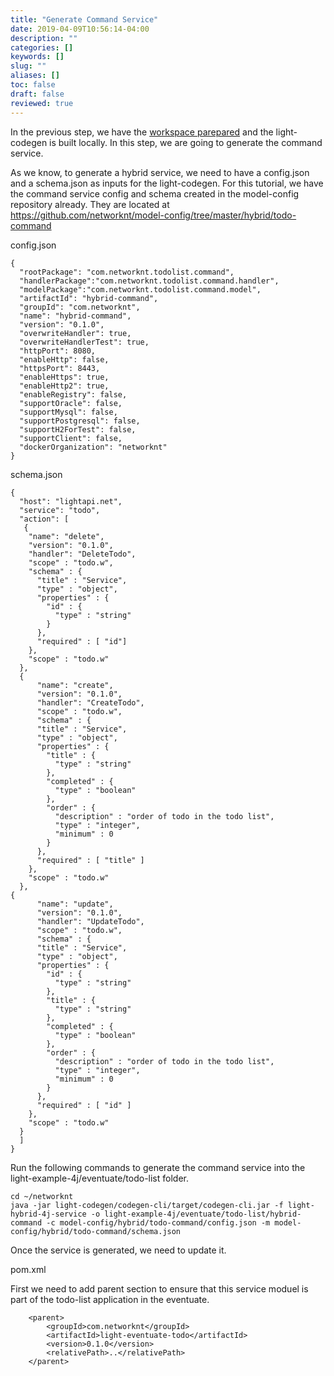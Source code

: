 ```yaml
---
title: "Generate Command Service"
date: 2019-04-09T10:56:14-04:00
description: ""
categories: []
keywords: []
slug: ""
aliases: []
toc: false
draft: false
reviewed: true
---
```


In the previous step, we have the [workspace parepared][] and the light-codegen is built locally. In this step, we are going to generate the command service.

As we know, to generate a hybrid service, we need to have a config.json and a schema.json as inputs for the light-codegen. For this tutorial, we have the command service config and schema created in the model-config repository already. They are located at https://github.com/networknt/model-config/tree/master/hybrid/todo-command

config.json

```
{
  "rootPackage": "com.networknt.todolist.command",
  "handlerPackage":"com.networknt.todolist.command.handler",
  "modelPackage":"com.networknt.todolist.command.model",
  "artifactId": "hybrid-command",
  "groupId": "com.networknt",
  "name": "hybrid-command",
  "version": "0.1.0",
  "overwriteHandler": true,
  "overwriteHandlerTest": true,
  "httpPort": 8080,
  "enableHttp": false,
  "httpsPort": 8443,
  "enableHttps": true,
  "enableHttp2": true,
  "enableRegistry": false,
  "supportOracle": false,
  "supportMysql": false,
  "supportPostgresql": false,
  "supportH2ForTest": false,
  "supportClient": false,
  "dockerOrganization": "networknt"
}
```

schema.json

```
{
  "host": "lightapi.net",
  "service": "todo",
  "action": [
   {
    "name": "delete",
    "version": "0.1.0",
    "handler": "DeleteTodo",
    "scope" : "todo.w",    
    "schema" : {
      "title" : "Service",
      "type" : "object",
      "properties" : {
        "id" : {
          "type" : "string"
        }
      },
      "required" : [ "id"]
    },
    "scope" : "todo.w"
  },
  {
      "name": "create",
      "version": "0.1.0",
      "handler": "CreateTodo",
      "scope" : "todo.w",
      "schema" : {
      "title" : "Service",
      "type" : "object",
      "properties" : {
        "title" : {
          "type" : "string"
        },
        "completed" : {
          "type" : "boolean"
        },
        "order" : {
          "description" : "order of todo in the todo list",
          "type" : "integer",
          "minimum" : 0
        }
      },
      "required" : [ "title" ]
    },
    "scope" : "todo.w"
  },
{
      "name": "update",
      "version": "0.1.0",
      "handler": "UpdateTodo",
      "scope" : "todo.w",
      "schema" : {
      "title" : "Service",
      "type" : "object",
      "properties" : {
        "id" : {
          "type" : "string"
        },
        "title" : {
          "type" : "string"
        },
        "completed" : {
          "type" : "boolean"
        },
        "order" : {
          "description" : "order of todo in the todo list",
          "type" : "integer",
          "minimum" : 0
        }
      },
      "required" : [ "id" ]
    },
    "scope" : "todo.w"
  }
  ]
}

```

Run the following commands to generate the command service into the light-example-4j/eventuate/todo-list folder. 

```
cd ~/networknt
java -jar light-codegen/codegen-cli/target/codegen-cli.jar -f light-hybrid-4j-service -o light-example-4j/eventuate/todo-list/hybrid-command -c model-config/hybrid/todo-command/config.json -m model-config/hybrid/todo-command/schema.json
```

Once the service is generated, we need to update it. 

pom.xml

First we need to add parent section to ensure that this service moduel is part of the todo-list application in the eventuate. 

```
    <parent>
        <groupId>com.networknt</groupId>
        <artifactId>light-eventuate-todo</artifactId>
        <version>0.1.0</version>
        <relativePath>..</relativePath>
    </parent>

```


[workspace parepared]: /tutorial/hybrid/todo-list/workspace/
